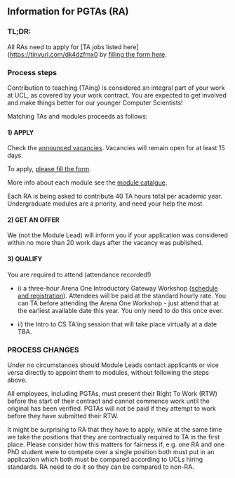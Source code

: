 ## Information for PGTAs (RA)

### TL;DR:

All RAs need to apply for [TA jobs listed here](https://tinyurl.com/dk4dzfmx0
by [filling the form here](https://forms.gle/6Jnsu8v9Z3jc7ohWA).

### Process steps

Contribution to teaching (TAing) is considered an integral part of your work at UCL, as covered by your work contract.
You are expected to get involved and make things better for our younger Computer Scientists!

Matching TAs and modules proceeds as follows:

#### 1) APPLY

Check the [announced vacancies](https://tinyurl.com/dk4dzfmx). Vacancies will remain open for at least 15 days.

To apply, [please fill the form](https://forms.gle/6Jnsu8v9Z3jc7ohWA).

More info about each module see the [module catalgue](https://www.ucl.ac.uk/module-catalogue/).

Each RA is being asked to contribute 40 TA hours total per academic year. Undergraduate modules are a priority, and need
your help the most.

#### 2) GET AN OFFER

We (not the Module Lead) will inform you if your application was considered within no more than 20 work days after the
vacancy was published.

#### 3) QUALIFY

You are required to attend (attendance recorded!)

- i) a three-hour Arena One Introductory Gateway Workshop ([schedule and registration](http://www.ucl.ac.uk/arena/one)).
  Attendees will be paid at the standard hourly rate. You can TA before attending the Arena One Workshop - just attend
  that at the earliest available date this year. You only need to do this once ever.

- ii) the Intro to CS TA'ing session that will take place virtually at a date TBA.

### PROCESS CHANGES

Under no circumstances should Module Leads contact applicants or vice versa directly to appoint them to modules, without
following the steps above.

All employees, including PGTAs, must present their Right To Work (RTW) before the start of their contract and cannot
commence work until the original has been verified. PGTAs will not be paid if they attempt to work before they have
submitted their RTW.

It might be surprising to RA that they have to apply, while at the same time we take the positions that they are
contractually required to TA in the first place. Please consider how this matters for fairness if, e.g. one RA and one
PhD student were to compete over a single position both must put in an application which both must be compared according
to UCLs hiring standards. RA need to do it so they can be compared to non-RA.

